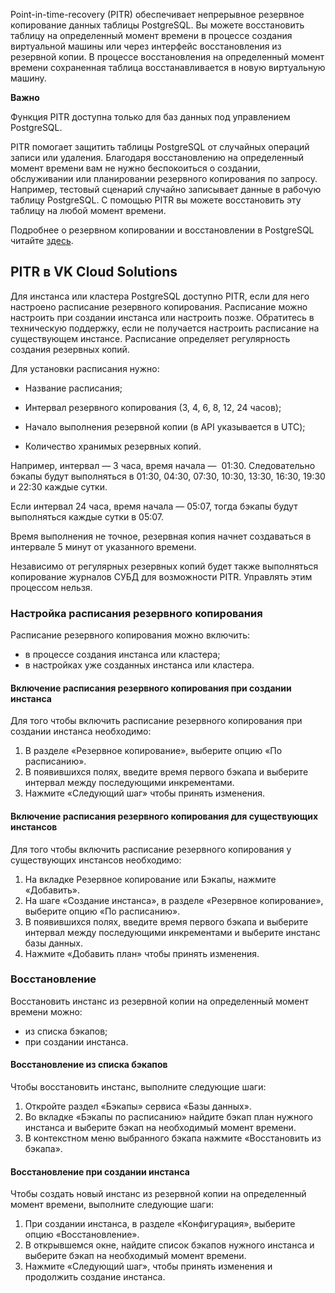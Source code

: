 Point-in-time-recovery (PITR) обеспечивает непрерывное резервное копирование данных таблицы PostgreSQL. Вы можете восстановить таблицу на определенный момент времени в процессе создания виртуальной машины или через интерфейс восстановления из резервной копии. В процессе восстановления на определенный момент времени сохраненная таблица восстанавливается в новую виртуальную машину.

**Важно**

Функция PITR доступна только для баз данных под управлением PostgreSQL.

PITR помогает защитить таблицы PostgreSQL от случайных операций записи или удаления. Благодаря восстановлению на определенный момент времени вам не нужно беспокоиться о создании, обслуживании или планировании резервного копирования по запросу. Например, тестовый сценарий случайно записывает данные в рабочую таблицу PostgreSQL. С помощью PITR вы можете восстановить эту таблицу на любой момент времени.

Подробнее о резервном копировании и восстановлении в PostgreSQL читайте [здесь](https://postgrespro.ru/docs/postgresql/9.6/continuous-archiving).

PITR в VK Cloud Solutions
-------------------------

Для инстанса или кластера PostgreSQL доступно PITR, если для него настроено расписание резервного копирования. Расписание можно настроить при создании инстанса или настроить позже. Обратитесь в техническую поддержку, если не получается настроить расписание на существующем инстансе. Расписание определяет регулярность создания резервных копий.

Для установки расписания нужно:

*   Название расписания;
    
*   Интервал резервного копирования (3, 4, 6, 8, 12, 24 часов);
    
*   Начало выполнения резервной копии (в API указывается в UTC);
    
*   Количество хранимых резервных копий.
    

Например, интервал — 3 часа, время начала —  01:30. Следовательно бэкапы будут выполняться в 01:30, 04:30, 07:30, 10:30, 13:30, 16:30, 19:30 и 22:30 каждые сутки.

Если интервал 24 часа, время начала — 05:07, тогда бэкапы будут выполняться каждые сутки в 05:07.

Время выполнения не точное, резервная копия начнет создаваться в интервале 5 минут от указанного времени.

Независимо от регулярных резервных копий будет также выполняться копирование журналов СУБД для возможности PITR. Управлять этим процессом нельзя.

### Настройка расписания резервного копирования

Расписание резервного копирования можно включить:

*   в процессе создания инстанса или кластера;
*   в настройках уже созданных инстанса или кластера.

#### Включение расписания резервного копирования при создании инстанса

Для того чтобы включить расписание резервного копирования при создании инстанса необходимо:

1.  В разделе «Резервное копирование», выберите опцию «По расписанию».
2.  В появившихся полях, введите время первого бэкапа и выберите интервал между последующими инкрементами.
3.  Нажмите «Следующий шаг» чтобы принять изменения.

#### Включение расписания резервного копирования для существующих инстансов

Для того чтобы включить расписание резервного копирования у существующих инстансов необходимо:

1.  На вкладке Резервное копирование или Бэкапы, нажмите «Добавить».
2.  На шаге «Создание инстанса», в разделе «Резервное копирование», выберите опцию «По расписанию».
3.  В появившихся полях, введите время первого бэкапа и выберите интервал между последующими инкрементами и выберите инстанс базы данных.
4.  Нажмите «Добавить план» чтобы принять изменения.

### Восстановление

Восстановить инстанс из резервной копии на определенный момент времени можно:

*   из списка бэкапов;
*   при создании инстанса.

#### Восстановление из списка бэкапов

Чтобы восстановить инстанс, выполните следующие шаги:

1.  Откройте раздел «Бэкапы» сервиса «Базы данных».
2.  Во вкладке «Бэкапы по расписанию» найдите бэкап план нужного инстанса и выберите бэкап на необходимый момент времени.
3.  В контекстном меню выбранного бэкапа нажмите «Восстановить из бэкапа».

#### Восстановление при создании инстанса

Чтобы создать новый инстанс из резервной копии на определенный момент времени, выполните следующие шаги:

1.  При создании инстанса, в разделе «Конфигурация», выберите опцию «Восстановление».
2.  В открывшемся окне, найдите список бэкапов нужного инстанса и выберите бэкап на необходимый момент времени.
3.  Нажмите «Следующий шаг», чтобы принять изменения и продолжить создание инстанса.